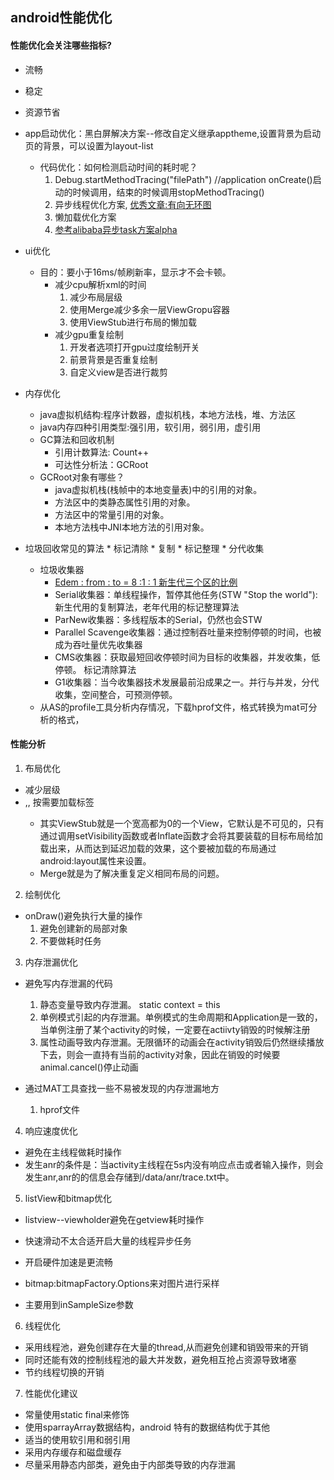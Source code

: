  ## android性能优化

 #### 性能优化会关注哪些指标?
 * 流畅
 * 稳定
 * 资源节省
 
 * app启动优化：黑白屏解决方案--修改自定义继承apptheme,设置背景为启动页的背景，可以设置为layout-list
   * 代码优化：如何检测启动时间的耗时呢？
     1. Debug.startMethodTracing("filePath") //application onCreate()启动的时候调用，结束的时候调用stopMethodTracing()
     2. 异步线程优化方案, [优秀文章:有向无环图](https://mp.weixin.qq.com/s/LU5G5GT4rTtr2Rsnx4SOQQ)
     3. 懒加载优化方案
     4. [参考alibaba异步task方案alpha](https://github.com/alibaba/alpha)
  * ui优化
     * 目的：要小于16ms/帧刷新率，显示才不会卡顿。
        * 减少cpu解析xml的时间
           1.  减少布局层级 
           2. 使用Merge减少多余一层ViewGropu容器
           3. 使用ViewStub进行布局的懒加载
        * 减少gpu重复绘制
           1. 开发者选项打开gpu过度绘制开关 
           2. 前景背景是否重复绘制
           3. 自定义view是否进行裁剪
      
  * 内存优化
    * java虚拟机结构:程序计数器，虚拟机栈，本地方法栈，堆、方法区
    * java内存四种引用类型:强引用，软引用，弱引用，虚引用
    * GC算法和回收机制
      * 引用计数算法: Count++
      * 可达性分析法：GCRoot
    * GCRoot对象有哪些？
      *  java虚拟机栈(栈帧中的本地变量表)中的引用的对象。
      *  方法区中的类静态属性引用的对象。 
      *  方法区中的常量引用的对象。 
      *  本地方法栈中JNI本地方法的引用对象。
   * 垃圾回收常见的算法
         * 标记清除
         * 复制
         * 标记整理
         * 分代收集
      * 垃圾收集器
         * [Edem : from : to = 8 :1 : 1 新生代三个区的比例](https://bbs.huaweicloud.com/blogs/126777) 
         * Serial收集器：单线程操作，暂停其他任务(STW "Stop the world"):新生代用的复制算法，老年代用的标记整理算法
         * ParNew收集器：多线程版本的Serial，仍然也会STW
         * Parallel Scavenge收集器：通过控制吞吐量来控制停顿的时间，也被成为吞吐量优先收集器
         * CMS收集器：获取最短回收停顿时间为目标的收集器，并发收集，低停顿。 标记清除算法
         * G1收集器：当今收集器技术发展最前沿成果之一。并行与并发，分代收集，空间整合，可预测停顿。 
      * 从AS的profile工具分析内存情况，下载hprof文件，格式转换为mat可分析的格式，

#### 性能分析
1. 布局优化
  * 减少层级
  * <include>,<Merge>,<ViewStub> 按需要加载标签
      * 其实ViewStub就是一个宽高都为0的一个View，它默认是不可见的，只有通过调用setVisibility函数或者Inflate函数才会将其要装载的目标布局给加载出来，从而达到延迟加载的效果，这个要被加载的布局通过android:layout属性来设置。
      * Merge就是为了解决重复定义相同布局的问题。
       
2. 绘制优化
  * onDraw()避免执行大量的操作
    1. 避免创建新的局部对象
    2. 不要做耗时任务

3. 内存泄漏优化
  * 避免写内存泄漏的代码
    1. 静态变量导致内存泄漏。 static context = this
    2. 单例模式引起的内存泄漏。单例模式的生命周期和Application是一致的，当单例注册了某个activity的时候，一定要在actiivty销毁的时候解注册
    3. 属性动画导致内存泄漏。无限循环的动画会在activity销毁后仍然继续播放下去，则会一直持有当前的activity对象，因此在销毁的时候要animal.cancel()停止动画
    
  * 通过MAT工具查找一些不易被发现的内存泄漏地方
    1. hprof文件


4. 响应速度优化
  * 避免在主线程做耗时操作
  * 发生anr的条件是：当activity主线程在5s内没有响应点击或者输入操作，则会发生anr,anr的的信息会存储到/data/anr/trace.txt中。

5. listView和bitmap优化
  * listview--viewholder避免在getview耗时操作
  * 快速滑动不太合适开启大量的线程异步任务
  * 开启硬件加速是更流畅

  * bitmap:bitmapFactory.Options来对图片进行采样
  * 主要用到inSampleSize参数

6. 线程优化
  * 采用线程池，避免创建存在大量的thread,从而避免创建和销毁带来的开销
  * 同时还能有效的控制线程池的最大并发数，避免相互抢占资源导致堵塞
  * 节约线程切换的开销
  
7. 性能优化建议
  * 常量使用static final来修饰
  * 使用sparrayArray数据结构，android 特有的数据结构优于其他
  * 适当的使用软引用和弱引用
  * 采用内存缓存和磁盘缓存
  * 尽量采用静态内部类，避免由于内部类导致的内存泄漏